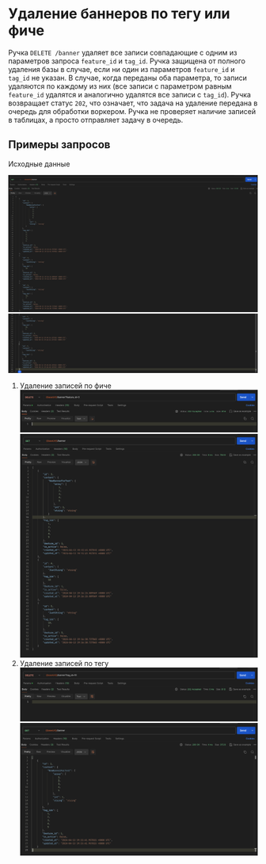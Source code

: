 # Удаление баннеров по тегу или фиче

Ручка `DELETE /banner` удаляет все записи совпадающие с одним из параметров запроса `feature_id` и `tag_id`. 
Ручка защищена от полного удаления базы в случае, если ни один из параметров `feature_id` и `tag_id` не указан.
В случае, когда переданы оба параметра, то записи удаляются по каждому из них
(все записи с параметром равным `feature_id` удалятся и аналогично удалятся все записи с `tag_id`).
Ручка возвращает статус `202`, что означает, что задача на удаление передана в очередь для обработки воркером. 
Ручка не проверяет наличие записей в таблицах, а просто отправляет задачу в очередь.

## Примеры запросов

Исходные данные

![First1.png](First1.png)
![First2.png](First2.png)

1) Удаление записей по фиче
![DelFeature3.png](DelFeature3.png)
![Second.png](Second.png)
2) Удаление записей по тегу
![DelTag10.png](DelTag10.png)
![Last.png](Last.png)